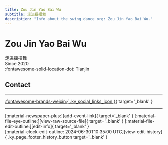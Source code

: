 ```yaml
---
title: Zou Jin Yao Bai Wu
subtitle: 走进摇摆舞
description: "Info about the swing dance org: Zou Jin Yao Bai Wu."
---
```


# Zou Jin Yao Bai Wu

走进摇摆舞  
Since 2020  
:fontawesome-solid-location-dot: Tianjin  


## Contact


---

 [:fontawesome-brands-weixin:{ .ky_social_links_icon }](# "走进摇摆舞"){ target='_blank' }

---

<div class="ky_page_footer" markdown>
<div class="ky_page_footer_trailing" markdown="span">
[:material-newspaper-plus:][add-event-link]{ target='_blank' }
[:material-file-eye-outline:][view-raw-source-file]{ target='_blank' }
[:material-file-edit-outline:][edit-info]{ target='_blank' }
</div>
<div class="ky_page_footer_leading" markdown="span">
[:material-clock-edit-outline: 2024-06-30T10:35:00 UTC][view-edit-history]{ .ky_page_footer_history_button target='_blank' }
</div>
</div>

[add-event-link]: https://github.com/swingdance/events/issues/new?assignees=&labels=add+event&projects=&template=02-add_entity.yml&title=%5Bzh_CN%5D%20%3CName%3E&region=zh_CN&province=Tianjin&city=Tianjin&org_id=zou-jin-yao-bai-wu "Add Event"
[view-raw-source-file]: https://github.com/swingdance/orgs/blob/main/zh_CN/zou-jin-yao-bai-wu.json "View Raw Source File"
[edit-info]: https://github.com/swingdance/orgs/issues/new?assignees=&labels=update+org&projects=&template=03-update_entity.yml&title=%5Bzh_CN%5D%20Zou%20Jin%20Yao%20Bai%20Wu&region=zh_CN&id=zou-jin-yao-bai-wu&name=Zou%20Jin%20Yao%20Bai%20Wu "Edit Info"

[view-edit-history]: https://github.com/swingdance/orgs/commits/main/zh_CN/zou-jin-yao-bai-wu.json "View Edit History"
